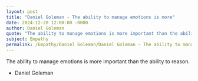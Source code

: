 ```yaml
---
layout: post
title: "Daniel Goleman - The ability to manage emotions is more"
date: 2024-12-28 12:00:00 -0000
author: Daniel Goleman
quote: "The ability to manage emotions is more important than the ability to reason."
subject: Empathy
permalink: /Empathy/Daniel Goleman/Daniel Goleman - The ability to manage emotions is more
---
```


The ability to manage emotions is more important than the ability to reason.

- Daniel Goleman
